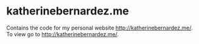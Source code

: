 # katherinebernardez.me
Contains the code for my personal website http://katherinebernardez.me/. To view go to http://katherinebernardez.me/.
